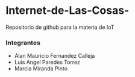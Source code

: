 # Internet-de-Las-Cosas-
Repositorio de github para la materia de IoT

### Integrantes
- Alan Mauricio Fernandez Calleja
- Luis Angel Paredes Torrez
- Marcia Miranda Pinto
